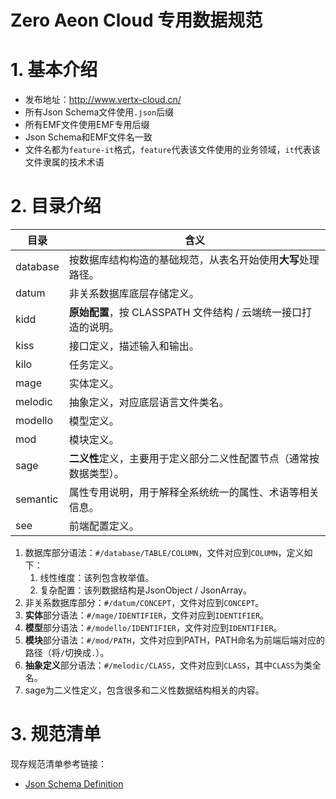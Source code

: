 # Zero Aeon Cloud 专用数据规范

# 1. 基本介绍

* 发布地址：http://www.vertx-cloud.cn/
* 所有Json Schema文件使用`.json`后缀
* 所有EMF文件使用EMF专用后缀
* Json Schema和EMF文件名一致
* 文件名都为`feature-it`格式，`feature`代表该文件使用的业务领域，`it`代表该文件隶属的技术术语

# 2. 目录介绍

| 目录       | 含义                              |
|----------|---------------------------------|
| database | 按数据库结构构造的基础规范，从表名开始使用**大写**处理路径。|
| datum | 非关系数据库底层存储定义。|
| kidd | **原始配置**，按 CLASSPATH 文件结构 / 云端统一接口打造的说明。|
| kiss | 接口定义，描述输入和输出。|
| kilo | 任务定义。|
| mage | 实体定义。|
| melodic  | 抽象定义，对应底层语言文件类名。 |
| modello  | 模型定义。|
| mod | 模块定义。|
| sage | **二义性**定义，主要用于定义部分二义性配置节点（通常按数据类型）。|
| semantic | 属性专用说明，用于解释全系统统一的属性、术语等相关信息。|
| see | 前端配置定义。|

1. 数据库部分语法：`#/database/TABLE/COLUMN`，文件对应到`COLUMN`，定义如下：
    1. 线性维度：该列包含枚举值。
    2. 复杂配置：该列数据结构是JsonObject / JsonArray。
2. 非关系数据库部分：`#/datum/CONCEPT`，文件对应到`CONCEPT`。
3. **实体**部分语法：`#/mage/IDENTIFIER`，文件对应到`IDENTIFIER`。
4. **模型**部分语法：`#/modello/IDENTIFIER`，文件对应到`IDENTIFIER`。
5. **模块**部分语法：`#/mod/PATH`，文件对应到PATH，PATH命名为前端后端对应的路径（将`/`切换成`.`）。
6. **抽象定义**部分语法：`#/melodic/CLASS`，文件对应到`CLASS`，其中`CLASS`为类全名。
7. sage为二义性定义，包含很多和二义性数据结构相关的内容。

# 3. 规范清单

现存规范清单参考链接：

* [Json Schema Definition](SPEC-JSON.md)